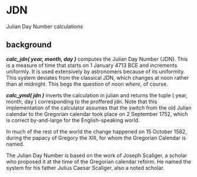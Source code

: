# JDN

Julian Day Number calculations

## background

***calc_jdn( year, month, day )*** computes the Julian Day Number (JDN).  This
is a measure of time that starts on 1 January 4713 BCE and increments
uniformly.  It is used extensively by astronomers because of its
uniformity.  This system deviates from the classical JDN, which
changes at noon rather than at midnight.  This begs the question
of noon *where*, of course.

***calc_ymd( jdn )*** inverts the calculation in julian and returns the tuple
( year, month, day ) corresponding to the proffered jdn.  Note that this
implementation of the calculator assumes that the switch from the old
Julian calendar to the Gregorian calendar took place on 2 September 1752,
which is correct by-and-large for the English-speaking world.

In much of the rest of the world the change happened on 15 October 1582,
during the papacy of Gregory the XIII, for whom the Gregorian Calendar
is named.

The Julian Day Number is based on the work of Joseph Scaliger,
a scholar who proposed it at the time of the Gregorian calendar reform.
He named the system for his father Julius Caesar Scaliger, also a noted
scholar.

